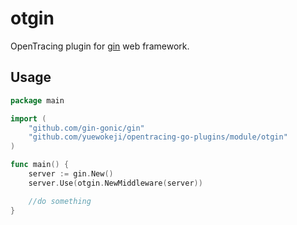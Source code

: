 # otgin

OpenTracing plugin for [gin](https://github.com/gin-gonic/gin) web framework.

## Usage

```go
package main

import (
	"github.com/gin-gonic/gin"
	"github.com/yuewokeji/opentracing-go-plugins/module/otgin"
)

func main() {
	server := gin.New()
	server.Use(otgin.NewMiddleware(server))

	//do something
}

```